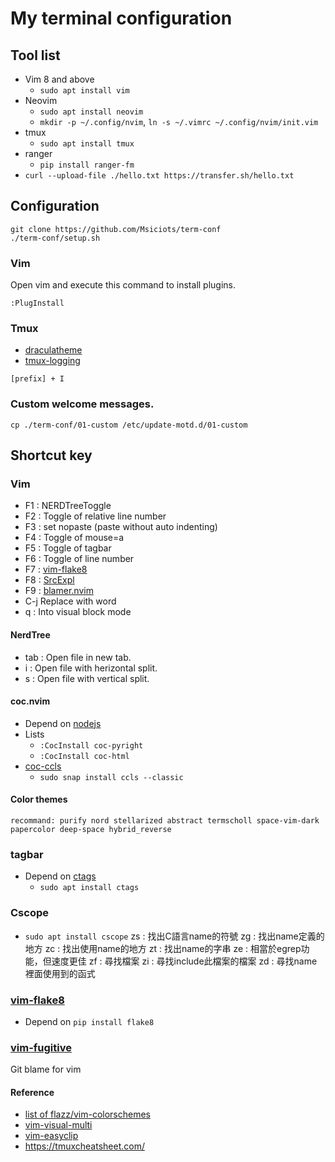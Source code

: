 # My terminal configuration
## Tool list
- Vim 8 and above
    - `sudo apt install vim`
- Neovim
    - `sudo apt install neovim`
    - `mkdir -p ~/.config/nvim`, `ln -s ~/.vimrc ~/.config/nvim/init.vim`
- tmux
    - `sudo apt install tmux`
- ranger
    - `pip install ranger-fm`
- `curl --upload-file ./hello.txt https://transfer.sh/hello.txt`
## Configuration
```
git clone https://github.com/Msiciots/term-conf
./term-conf/setup.sh
```
### Vim
Open vim and execute this command to install plugins.
```
:PlugInstall
```
### Tmux
- [draculatheme](https://draculatheme.com/tmux)
- [tmux-logging](https://github.com/tmux-plugins/tmux-logging)
```
[prefix] + I
```
### Custom welcome messages.
```
cp ./term-conf/01-custom /etc/update-motd.d/01-custom
```
## Shortcut key
### Vim
- F1 : NERDTreeToggle
- F2 : Toggle of relative line number 
- F3 : set nopaste (paste without auto indenting)
- F4 : Toggle of mouse=a
- F5 : Toggle of tagbar
- F6 : Toggle of line number
- F7 : [vim-flake8](https://github.com/nvie/vim-flake8)
- F8 : [SrcExpl](https://github.com/wenlongche/SrcExpl)
- F9 : [blamer.nvim](https://github.com/APZelos/blamer.nvim)
- C-j Replace with word
- q : Into visual block mode

#### NerdTree
- tab : Open file in new tab.
- i : Open file with herizontal split.
- s : Open file with vertical split.
#### coc.nvim
- Depend on [nodejs](https://nodejs.org/)
- Lists
    - `:CocInstall coc-pyright`
    - `:CocInstall coc-html`
- [coc-ccls](https://github.com/Maxattax97/coc-ccls)
    - `sudo snap install ccls --classic`
#### Color themes
    recommand: purify nord stellarized abstract termscholl space-vim-dark papercolor deep-space hybrid_reverse
### tagbar
- Depend on [ctags](https://github.com/universal-ctags/ctags)
    - `sudo apt install ctags`
### Cscope
- `sudo apt install cscope`
zs : 找出C語言name的符號
zg : 找出name定義的地方
zc : 找出使用name的地方
zt : 找出name的字串
ze : 相當於egrep功能，但速度更佳
zf : 尋找檔案
zi : 尋找include此檔案的檔案
zd : 尋找name裡面使用到的函式

### [vim-flake8](https://github.com/nvie/vim-flake8)
- Depend on `pip install flake8`
### [vim-fugitive](https://github.com/tpope/vim-fugitive)
Git blame for vim
#### Reference
- [list of flazz/vim-colorschemes](https://github.com/flazz/vim-colorschemes/tree/master/colors)
- [vim-visual-multi](https://github.com/mg979/vim-visual-multi)
- [vim-easyclip](https://github.com/svermeulen/vim-easyclip)
- https://tmuxcheatsheet.com/
